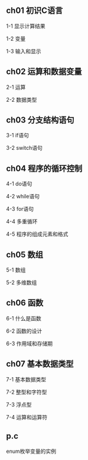 ## ch01 初识C语言

1-1 显示计算结果

1-2 变量

1-3 输入和显示

## ch02 运算和数据变量

2-1 运算

2-2 数据类型

## ch03 分支结构语句

3-1 if语句

3-2 switch语句

## ch04 程序的循环控制

4-1 do语句

4-2 while语句

4-3 for语句

4-4 多重循环

4-5 程序的组成元素和格式

## ch05 数组

5-1 数组

5-2 多维数组

## ch06 函数

6-1 什么是函数

6-2 函数的设计

6-3 作用域和存储期

## ch07 基本数据类型

7-1 基本数据类型

7-2 整型和字符型

7-3 浮点型

7-4 运算和运算符

## p.c

enum枚举变量的实例

